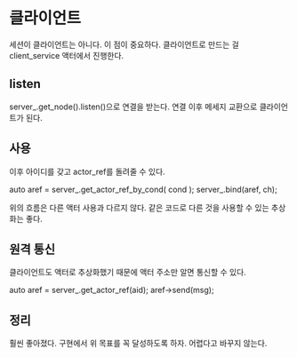 # 클라이언트

세션이 클라이언트는 아니다. 이 점이 중요하다. 클라이언트로 만드는 걸 
client_service 액터에서 진행한다.

## listen

server_.get_node().listen()으로 연결을 받는다.
연결 이후 메세지 교환으로 클라이언트가 된다.

## 사용 

이후 아이디를 갖고 actor_ref를 돌려줄 수 있다.

auto aref = server_.get_actor_ref_by_cond( cond );
server_.bind(aref, ch);

위의 흐름은 다른 액터 사용과 다르지 않다.
같은 코드로 다른 것을 사용할 수 있는 추상화는 좋다.

## 원격 통신

클라이언트도 액터로 추상화했기 때문에 액터 주소만 알면 통신할 수 있다.

auto aref = server_.get_actor_ref(aid);
aref->send(msg);

## 정리

훨씬 좋아졌다. 구현에서 위 목표를 꼭 달성하도록 하자. 
어렵다고 바꾸지 않는다.




